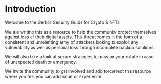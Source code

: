 # Introduction

Welcome to the Gerbils Security Guide for Crypto & NFTs

We are writing this as a resource to help the community protect themselves against loss of their digital assets. This threat comes in the form of a consistent and unrelenting army of attackers looking to exploit any vulnerability as well as personal loss through incomplete backup solutions.

We will also take a look at secure strategies to pass on your estate in case of unexpected death or emergency.

We invite the community to get involved and add to/correct this resource where you feel you can add value or experience.

